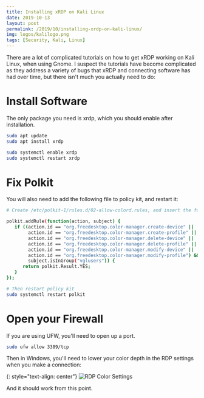 ```yaml
---
title: Installing xRDP on Kali Linux
date: 2019-10-13
layout: post
permalink: /2019/10/installing-xrdp-on-kali-linux/
img: logos/kalilogo.png
tags: [Security, Kali, Linux]
---
```

There are a lot of complicated tutorials on how to get xRDP working on Kali Linux, when using Gnome. I suspect the tutorials have become complicated as they address a variety of bugs that xRDP and connecting software has had over time, but there isn't much you actually need to do:

# Install Software
The only package you need is xrdp, which you should enable after installation.
``` sh
sudo apt update
sudo apt install xrdp

sudo systemctl enable xrdp
sudo systemctl restart xrdp
```

# Fix Polkit
You will also need to add the following file to policy kit, and restart it:

``` sh
# Create /etc/polkit-1/rules.d/02-allow-colord.rules, and insert the following as its contents:

polkit.addRule(function(action, subject) {
   if ((action.id == "org.freedesktop.color-manager.create-device" ||
        action.id == "org.freedesktop.color-manager.create-profile" ||
        action.id == "org.freedesktop.color-manager.delete-device" ||
        action.id == "org.freedesktop.color-manager.delete-profile" ||
        action.id == "org.freedesktop.color-manager.modify-device" ||
        action.id == "org.freedesktop.color-manager.modify-profile") &&
        subject.isInGroup("vglusers")) {
      return polkit.Result.YES;
   }
});

# Then restart policy kit
sudo systemctl restart polkit
```

# Open your Firewall
If you are using UFW, you'll need to open up a port.

``` sh
sudo ufw allow 3389/tcp
```

Then in Windows, you'll need to lower your color depth in the RDP settings when you make a connection:

{: style="text-align: center"}
![RDP Color Settings]({{site.baseurl}}/assets/img/2019/2019-10-13-rdp-color-settings.jpg)

And it should work from this point.